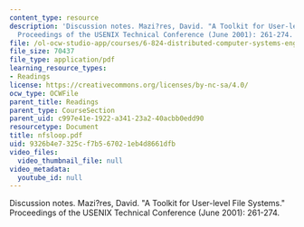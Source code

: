 ```yaml
---
content_type: resource
description: 'Discussion notes. Mazi?res, David. "A Toolkit for User-level File Systems."
  Proceedings of the USENIX Technical Conference (June 2001): 261-274.'
file: /ol-ocw-studio-app/courses/6-824-distributed-computer-systems-engineering-spring-2006/9326b4e7325cf7b567021eb4d8661dfb_nfsloop.pdf
file_size: 70437
file_type: application/pdf
learning_resource_types:
- Readings
license: https://creativecommons.org/licenses/by-nc-sa/4.0/
ocw_type: OCWFile
parent_title: Readings
parent_type: CourseSection
parent_uid: c997e41e-1922-a341-23a2-40acbb0edd90
resourcetype: Document
title: nfsloop.pdf
uid: 9326b4e7-325c-f7b5-6702-1eb4d8661dfb
video_files:
  video_thumbnail_file: null
video_metadata:
  youtube_id: null
---
```

Discussion notes. Mazi?res, David. "A Toolkit for User-level File Systems." Proceedings of the USENIX Technical Conference (June 2001): 261-274.